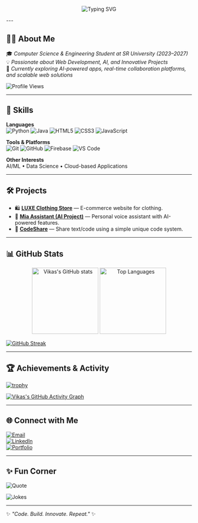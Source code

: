 <!-- Typing SVG Header -->
<p align="center">
  <img src="https://readme-typing-svg.herokuapp.com?font=Fira+Code&size=30&pause=1000&color=000000&center=true&vCenter=true&width=600&lines=Hi%2C+I'm+Vikas+%F0%9F%91%8B;Web+Developer+%7C+AI+Enthusiast+%7C+Innovator" alt="Typing SVG" />
</p>
---

## 👨‍💻 About Me  
🎓 *Computer Science & Engineering Student at SR University (2023–2027)*  
💡 *Passionate about Web Development, AI, and Innovative Projects*  
🌱 *Currently exploring AI-powered apps, real-time collaboration platforms, and scalable web solutions*  

![Profile Views](https://komarev.com/ghpvc/?username=VikasMusham&label=Profile%20Views&color=00FFCC&style=flat-square)

---

## 🚀 Skills  

**Languages**  
![Python](https://img.shields.io/badge/Python-000000?style=for-the-badge&logo=python&logoColor=00FFCC) 
![Java](https://img.shields.io/badge/Java-000000?style=for-the-badge&logo=java&logoColor=F89820) 
![HTML5](https://img.shields.io/badge/HTML5-000000?style=for-the-badge&logo=html5&logoColor=E44D26) 
![CSS3](https://img.shields.io/badge/CSS3-000000?style=for-the-badge&logo=css3&logoColor=1572B6) 
![JavaScript](https://img.shields.io/badge/JavaScript-000000?style=for-the-badge&logo=javascript&logoColor=F7DF1E)  

**Tools & Platforms**  
![Git](https://img.shields.io/badge/Git-000000?style=for-the-badge&logo=git&logoColor=F05032) 
![GitHub](https://img.shields.io/badge/GitHub-000000?style=for-the-badge&logo=github&logoColor=white) 
![Firebase](https://img.shields.io/badge/Firebase-000000?style=for-the-badge&logo=firebase&logoColor=FFCA28) 
![VS Code](https://img.shields.io/badge/VS%20Code-000000?style=for-the-badge&logo=visual-studio-code&logoColor=0078D4)  

**Other Interests**  
AI/ML • Data Science • Cloud-based Applications  

---

## 🛠️ Projects  


- 🛍️ [**LUXE Clothing Store**](https://github.com/VikasMusham/LUXE-Clothing-store) — E-commerce website for clothing.
- 🤖 [**Mia Assistant (AI Project)**](https://github.com/VikasMusham/MiaAssistant-AI-Project) — Personal voice assistant with AI-powered features.  
- 🔗 [**CodeShare**](https://github.com/VikasMusham/codetext) — Share text/code using a simple unique code system.  

---

## 📊 GitHub Stats  

<p align="center">
  <img src="https://github-readme-stats.vercel.app/api?username=VikasMusham&show_icons=true&theme=tokyonight&hide_border=true&bg_color=0D1117&title_color=00FFCC&icon_color=00FFCC&text_color=FFFFFF" alt="Vikas's GitHub stats" height="180"/>
  <img src="https://github-readme-stats.vercel.app/api/top-langs/?username=VikasMusham&layout=compact&theme=tokyonight&hide_border=true&bg_color=0D1117&title_color=00FFCC&text_color=FFFFFF" alt="Top Languages" height="180"/>
</p>

[![GitHub Streak](https://github-readme-streak-stats.herokuapp.com?user=VikasMusham&theme=tokyonight&hide_border=true&background=0D1117&ring=00FFCC&fire=FF00FF&currStreakLabel=FFFFFF)](https://git.io/streak-stats)

---

## 🏆 Achievements & Activity  

[![trophy](https://github-profile-trophy.vercel.app/?username=VikasMusham&theme=algolia&no-frame=true&no-bg=true&margin-w=4)](https://github.com/ryo-ma/github-profile-trophy)

[![Vikas's GitHub Activity Graph](https://github-readme-activity-graph.vercel.app/graph?username=VikasMusham&bg_color=0D1117&color=00FFCC&line=FF00FF&point=FFFFFF&area=true&hide_border=true)](https://github.com/ashutosh00710/github-readme-activity-graph)

---

## 🌐 Connect with Me  

[![Email](https://img.shields.io/badge/Email-000000?style=for-the-badge&logo=gmail&logoColor=EA4335)](mailto:globalxvikas@gmail.com)  
[![LinkedIn](https://img.shields.io/badge/LinkedIn-000000?style=for-the-badge&logo=linkedin&logoColor=0A66C2)](https://linkedin.com/in/VikasMusham)  
[![Portfolio](https://img.shields.io/badge/Portfolio-000000?style=for-the-badge&logo=vercel&logoColor=00FFCC)](https://vikasfolio.netlify.app)  

---

## ✨ Fun Corner  

![Quote](https://quotes-github-readme.vercel.app/api?type=horizontal&theme=tokyonight)  

![Jokes](https://readme-jokes.vercel.app/api?bgColor=0D1117&textColor=00FFCC&qColor=FF00FF&aColor=FFFFFF)

---

✨ *"Code. Build. Innovate. Repeat."* ✨
